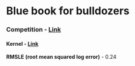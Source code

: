 # Blue book for bulldozers

### Competition - [Link](https://www.kaggle.com/c/bluebook-for-bulldozers/leaderboard)
#### Kernel - [Link](https://www.kaggle.com/rohitgr/bulldozers)

**RMSLE (root mean squared log error)** - 0.24
